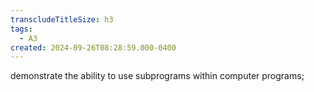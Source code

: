 ```yaml
---
transcludeTitleSize: h3
tags:
  - A3
created: 2024-09-26T08:28:59.000-0400
---
```

demonstrate the ability to use subprograms within computer programs;